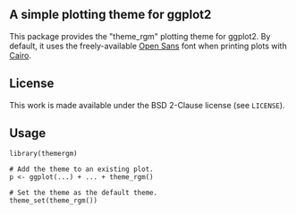 ## A simple plotting theme for ggplot2

This package provides the "theme_rgm" plotting theme for ggplot2.
By default, it uses the freely-available
[Open Sans](http://www.google.com/fonts/specimen/Open+Sans) font when printing
plots with [Cairo](http://cran.r-project.org/web/packages/Cairo/).

## License

This work is made available under the BSD 2-Clause license (see `LICENSE`).

## Usage

    library(themergm)

    # Add the theme to an existing plot.
    p <- ggplot(...) + ... + theme_rgm()

    # Set the theme as the default theme.
    theme_set(theme_rgm())
